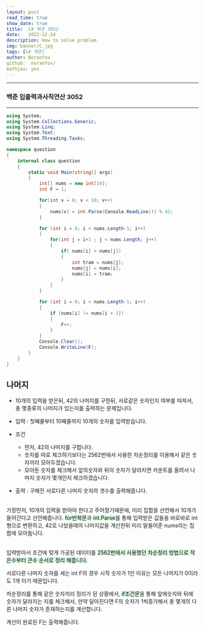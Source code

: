 ```yaml
---
layout: post
read_time: true
show_date: true
title:  C# 백준 3052
date:   2022-12-24
description: How to solve problem
img: banner/C.jpg
tags: [C# 백준]
author: Noranfox
github:  noranfox/
mathjax: yes
---
```


---
### 백준 입출력과사칙연산 3052
---
```c#
using System;
using System.Collections.Generic;
using System.Linq;
using System.Text;
using System.Threading.Tasks;

namespace question
{
    internal class question
    {
        static void Main(string[] args)
        {
            int[] nums = new int[10]; 
            int F = 1;

            for(int v = 0; v < 10; v++)
            {
                nums[v] = int.Parse(Console.ReadLine()) % 42;
            }

            for (int i = 0; i < nums.Length-1; i++)
            {
                for(int j = i+1 ; j < nums.Length; j++)
                {
                    if( nums[i] > nums[j])
                    {
                        int tram = nums[j];
                        nums[j] = nums[i];
                        nums[i] = tram;
                    }
                }
            }

            for (int i = 0; i < nums.Length-1; i++)
            {
                if (nums[i] != nums[i + 1])
                {
                    F++;
                }
            }
            Console.Clear();
            Console.WriteLine(F);
        }
    }
}
```
## 나머지
  - 10개의 입력을 받은뒤, 42의 나머지를 구한뒤, 서로같은 숫자인지 여부를 따져서, 총 몇종류의 나머지가 있는지를 출력하는 문제입니다.

  - 입력 : 첫째줄부터 10째줄까지 10개의 숫자를 입력받습니다.
  - 조건 
      - 먼저, 42의 나머지를 구합니다.
      - 숫자를 따로 체크하기보다는 2562번에서 사용한 차순정리를 이용해서 같은 숫자끼리 모아두겠습니다.
      - 모아둔 숫자를 체크해서 앞의숫자와 뒤의 숫자가 달라지면 카운트를 올려서 나머지 숫자가 몇개인지 체크하겠습니다.<BR>
  - 출력 : 구해진 서로다른 나머지 숫자의 갯수를 출력해줍니다.<br><br>


  가장먼저, 10개의 입력을 받아야 한다고 주어졌기때문에, 미리 집합을 선언해서 10개가 들어간다고 선언해줍니다.  <mark style='background-color: #dcffe4'>for반복문</mark>과  <mark style='background-color: #dcffe4'>int.Parse</mark>를 통해 입력받은 값들을 바로바로 int형으로 변환하고, 42로 나눴을때의 나머지값을 계산한뒤 미리 말들어준 nums라는 집합에 모아둡니다.<BR><BR>

  입력받아서 조건에 맞게 가공된 데이터를  <mark style='background-color: #dcffe4'>2562번에서 사용했던 차순정리 방법으로 작은수부터 큰수 순서로 정리 해줍니다.</mark><BR>

  서로다른 나머지 숫자를 세는 int F의 경우 시작 숫자가 1인 이유는 모든 나머지가 0이라도 1개 이기 때문입니다.<BR>

  차순정리를 통해 같은 숫자끼리 정리가 된 상황에서,  <mark style='background-color: #dcffe4'>if조건문</mark>을 통해 앞에숫자와 뒤에 숫자가 달라지는 지를 체크해서, 만약 달아진다면 F의 숫자가 1씩증가해서 총 몇개의 다른 나머지 숫자가 존재하는지를 계산합니다.<BR>

  계산이 완료된 F는 출력해줍니다.
